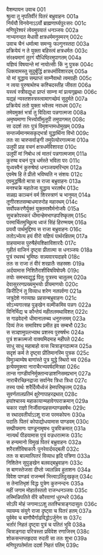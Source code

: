वैशम्पायन उवाच	001  
श्रुत्वा तु नृपतिर्वीरं पितरं बभ्रुवाहनः	001a  
निर्ययौ विनयेनाऽऽर्यो ब्राह्मणार्घ्यपुरःसरः	001c  
मणिपूरेश्वरं त्वेवमुपयातं धनञ्जयः	002a  
नाभ्यनन्दत मेधावी क्षत्रधर्ममनुस्मरन्	002c  
उवाच चैनं धर्मात्मा समन्युः फल्गुनस्तदा	003a  
प्रक्रियेयं न ते युक्ता बहिस्त्वं क्षत्रधर्मतः	003c  
संरक्ष्यमाणं तुरगं यौधिष्ठिरमुपागतम्	004a  
यज्ञियं विषयान्ते मां नायोत्सीः किं नु पुत्रक	004c  
धिक्त्वामस्तु सुदुर्बुद्धिं क्षत्रधर्माविशारदम्	005a  
यो मां युद्धाय सम्प्राप्तं साम्नैवाथो त्वमग्रहीः	005c  
न त्वया पुरुषार्थश्च कश्चिदस्तीह जीवता	006a  
यस्त्वं स्त्रीवद्युधा प्राप्तं साम्ना मां प्रत्यगृह्णथाः	006c  
यद्यहं न्यस्तशस्त्रस्त्वामागच्छेयं सुदुर्मते	007a  
प्रक्रियेयं ततो युक्ता भवेत्तव नराधम	007c  
तमेवमुक्तं भर्त्रा तु विदित्वा पन्नगात्मजा	008a  
अमृष्यमाणा भित्त्वोर्वीमुलूपी तमुपागमत्	008c  
सा ददर्श ततः पुत्रं विमृशन्तमधोमुखम्	009a  
सन्तर्ज्यमानमसकृद्भर्त्रा युद्धार्थिना विभो	009c  
ततः सा चारुसर्वाङ्गी तमुपेत्योरगात्मजा	010a  
उलूपी प्राह वचनं क्षत्रधर्मविशारदा	010c  
उलूपीं मां निबोध त्वं मातरं पन्नगात्मजाम्	011a  
कुरुष्व वचनं पुत्र धर्मस्ते भविता परः	011c  
युध्यस्वैनं कुरुश्रेष्ठं धनञ्जयमरिन्दम	012a  
एवमेष हि ते प्रीतो भविष्यति न संशयः	012c  
एवमुद्धर्षितो मात्रा स राजा बभ्रुवाहनः	013a  
मनश्चक्रे महातेजा युद्धाय भरतर्षभ	013c  
सन्नह्य काञ्चनं वर्म शिरस्त्राणं च भानुमत्	014a  
तूणीरशतसम्बाधमारुरोह महारथम्	014c  
सर्वोपकरणैर्युक्तं युक्तमश्वैर्मनोजवैः	015a  
सुचक्रोपस्करं धीमान्हेमभाण्डपरिष्कृतम्	015c  
परमार्चितमुच्छ्रित्य ध्वजं सिंहं हिरण्मयम्	016a  
प्रययौ पार्थमुद्दिश्य स राजा बभ्रुवाहनः	016c  
ततोऽभ्येत्य हयं वीरो यज्ञियं पार्थरक्षितम्	017a  
ग्राहयामास पुरुषैर्हयशिक्षाविशारदैः	017c  
गृहीतं वाजिनं दृष्ट्वा प्रीतात्मा स धनञ्जयः	018a  
पुत्रं रथस्थं भूमिष्ठः सन्न्यवारयदाहवे	018c  
ततः स राजा तं वीरं शरव्रातैः सहस्रशः	019a  
अर्दयामास निशितैराशीविषविषोपमैः	019c  
तयोः समभवद्युद्धं पितुः पुत्रस्य चातुलम्	020a  
देवासुररणप्रख्यमुभयोः प्रीयमाणयोः	020c  
किरीटिनं तु विव्याध शरेण नतपर्वणा	021a  
जत्रुदेशे नरव्याघ्रः प्रहसन्बभ्रुवाहनः	021c  
सोऽभ्यगात्सह पुङ्खेन वल्मीकमिव पन्नगः	022a  
विनिर्भिद्य च कौन्तेयं महीतलमथाविशत्	022c  
स गाढवेदनो धीमानालम्ब्य धनुरुत्तमम्	023a  
दिव्यं तेजः समाविश्य प्रमीत इव सम्बभौ	023c  
स सञ्ज्ञामुपलभ्याथ प्रशस्य पुरुषर्षभः	024a  
पुत्रं शक्रात्मजो वाक्यमिदमाह महीपते	024c  
साधु साधु महाबाहो वत्स चित्राङ्गदात्मज	025a  
सदृशं कर्म ते दृष्ट्वा प्रीतिमानस्मि पुत्रक	025c  
विमुञ्चाम्येष बाणांस्ते पुत्र युद्धे स्थिरो भव	026a  
इत्येवमुक्त्वा नाराचैरभ्यवर्षदमित्रहा	026c  
तान्स गाण्डीवनिर्मुक्तान्वज्राशनिसमप्रभान्	027a  
नाराचैरच्छिनद्राजा सर्वानेव त्रिधा त्रिधा	027c  
तस्य पार्थः शरैर्दिव्यैर्ध्वजं हेमपरिष्कृतम्	028a  
सुवर्णतालप्रतिमं क्षुरेणापाहरद्रथात्	028c  
हयांश्चास्य महाकायान्महावेगपराक्रमान्	029a  
चकार राज्ञो निर्जीवान्प्रहसन्पाण्डवर्षभः	029c  
स रथादवतीर्याऽऽशु राजा परमकोपनः	030a  
पदातिः पितरं कोपाद्योधयामास पाण्डवम्	030c  
सम्प्रीयमाणः पाण्डूनामृषभः पुत्रविक्रमात्	031a  
नात्यर्थं पीडयामास पुत्रं वज्रधरात्मजः	031c  
स हन्यमानो विमुखं पितरं बभ्रुवाहनः	032a  
शरैराशीविषाकारैः पुनरेवार्दयद्बली	032c  
ततः स बाल्यात्पितरं विव्याध हृदि पत्रिणा	033a  
निशितेन सुपुङ्खेन बलवद्बभ्रुवाहनः	033c  
स बाणस्तेजसा दीप्तो ज्वलन्निव हुताशनः	034a  
विवेश पाण्डवं राजन्मर्म भित्त्वाऽतिदुःखकृत्	034c  
स तेनातिभृशं विद्धः पुत्रेण कुरुनन्दनः	035a  
महीं जगाम मोहार्तस्ततो राजन्धनञ्जयः	035c  
तस्मिन्निपतिते वीरे कौरवाणां धुरन्धरे	036a  
सोऽपि मोहं जगामाऽऽशु ततश्चित्राङ्गदासुतः	036c  
व्यायम्य संयुगे राजा दृष्ट्वा च पितरं हतम्	037a  
पूर्वमेव च बाणौघैर्गाढविद्धोऽर्जुनेन सः	037c  
भर्तारं निहतं दृष्ट्वा पुत्रं च पतितं भुवि	038a  
चित्राङ्गदा परित्रस्ता प्रविवेश रणाजिरम्	038c  
शोकसन्तप्तहृदया रुदती सा ततः शुभा	039a  
मणिपूरपतेर्माता ददर्श निहतं पतिम्	039c  
